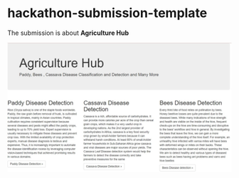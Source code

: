 # hackathon-submission-template
The submission is about **Agriculture Hub**      


![AgriHub](source/img/agriculturehub.jpg)


